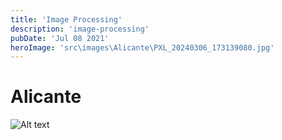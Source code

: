 ```yaml
---
title: 'Image Processing'
description: 'image-processing'
pubDate: 'Jul 08 2021'
heroImage: 'src\images\Alicante\PXL_20240306_173139080.jpg'
---
```


# Alicante

![Alt text]("src/images/Alicante/PXL_20240306_173139080.jpg?raw=true" "Title: Alicante")

